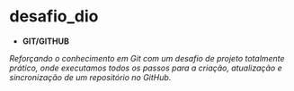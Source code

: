 # desafio_dio
- **GIT/GITHUB**

*Reforçando o conhecimento em Git com um desafio de projeto totalmente prático, 
onde executamos todos os passos para a criação, atualização e sincronização de 
um repositório no GitHub.*